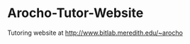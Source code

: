 Arocho-Tutor-Website
====================

Tutoring website at http://www.bitlab.meredith.edu/~arocho
